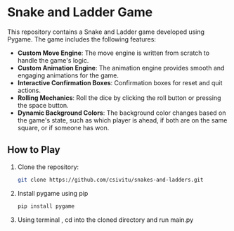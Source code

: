 # Snake and Ladder Game

This repository contains a Snake and Ladder game developed using Pygame. The game includes the following features:

- **Custom Move Engine**: The move engine is written from scratch to handle the game's logic.
- **Custom Animation Engine**: The animation engine provides smooth and engaging animations for the game.
- **Interactive Confirmation Boxes**: Confirmation boxes for reset and quit actions.
- **Rolling Mechanics**: Roll the dice by clicking the roll button or pressing the space button.
- **Dynamic Background Colors**: The background color changes based on the game's state, such as which player is ahead, if both are on the same square, or if someone has won.

## How to Play

1. Clone the repository:
   ```sh
   git clone https://github.com/csivitu/snakes-and-ladders.git
   ```
2. Install pygame using pip
   ```sh
   pip install pygame
   ```
3. Using terminal , cd into the cloned directory and run main.py
